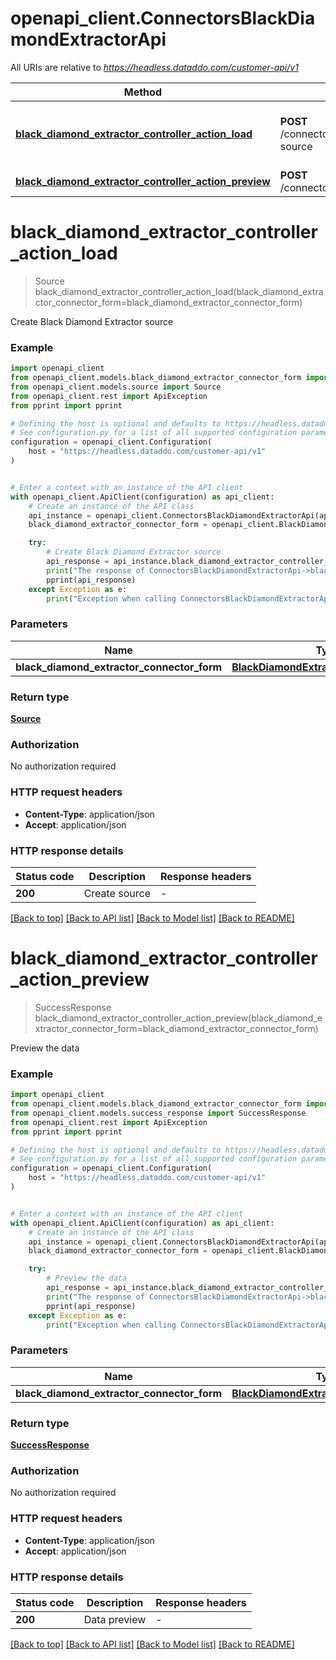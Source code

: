 # openapi_client.ConnectorsBlackDiamondExtractorApi

All URIs are relative to *https://headless.dataddo.com/customer-api/v1*

Method | HTTP request | Description
------------- | ------------- | -------------
[**black_diamond_extractor_controller_action_load**](ConnectorsBlackDiamondExtractorApi.md#black_diamond_extractor_controller_action_load) | **POST** /connectors/black_diamond_extractor/create-source | Create Black Diamond Extractor source
[**black_diamond_extractor_controller_action_preview**](ConnectorsBlackDiamondExtractorApi.md#black_diamond_extractor_controller_action_preview) | **POST** /connectors/black_diamond_extractor/preview | Preview the data


# **black_diamond_extractor_controller_action_load**
> Source black_diamond_extractor_controller_action_load(black_diamond_extractor_connector_form=black_diamond_extractor_connector_form)

Create Black Diamond Extractor source

### Example


```python
import openapi_client
from openapi_client.models.black_diamond_extractor_connector_form import BlackDiamondExtractorConnectorForm
from openapi_client.models.source import Source
from openapi_client.rest import ApiException
from pprint import pprint

# Defining the host is optional and defaults to https://headless.dataddo.com/customer-api/v1
# See configuration.py for a list of all supported configuration parameters.
configuration = openapi_client.Configuration(
    host = "https://headless.dataddo.com/customer-api/v1"
)


# Enter a context with an instance of the API client
with openapi_client.ApiClient(configuration) as api_client:
    # Create an instance of the API class
    api_instance = openapi_client.ConnectorsBlackDiamondExtractorApi(api_client)
    black_diamond_extractor_connector_form = openapi_client.BlackDiamondExtractorConnectorForm() # BlackDiamondExtractorConnectorForm |  (optional)

    try:
        # Create Black Diamond Extractor source
        api_response = api_instance.black_diamond_extractor_controller_action_load(black_diamond_extractor_connector_form=black_diamond_extractor_connector_form)
        print("The response of ConnectorsBlackDiamondExtractorApi->black_diamond_extractor_controller_action_load:\n")
        pprint(api_response)
    except Exception as e:
        print("Exception when calling ConnectorsBlackDiamondExtractorApi->black_diamond_extractor_controller_action_load: %s\n" % e)
```



### Parameters


Name | Type | Description  | Notes
------------- | ------------- | ------------- | -------------
 **black_diamond_extractor_connector_form** | [**BlackDiamondExtractorConnectorForm**](BlackDiamondExtractorConnectorForm.md)|  | [optional] 

### Return type

[**Source**](Source.md)

### Authorization

No authorization required

### HTTP request headers

 - **Content-Type**: application/json
 - **Accept**: application/json

### HTTP response details

| Status code | Description | Response headers |
|-------------|-------------|------------------|
**200** | Create source |  -  |

[[Back to top]](#) [[Back to API list]](../README.md#documentation-for-api-endpoints) [[Back to Model list]](../README.md#documentation-for-models) [[Back to README]](../README.md)

# **black_diamond_extractor_controller_action_preview**
> SuccessResponse black_diamond_extractor_controller_action_preview(black_diamond_extractor_connector_form=black_diamond_extractor_connector_form)

Preview the data

### Example


```python
import openapi_client
from openapi_client.models.black_diamond_extractor_connector_form import BlackDiamondExtractorConnectorForm
from openapi_client.models.success_response import SuccessResponse
from openapi_client.rest import ApiException
from pprint import pprint

# Defining the host is optional and defaults to https://headless.dataddo.com/customer-api/v1
# See configuration.py for a list of all supported configuration parameters.
configuration = openapi_client.Configuration(
    host = "https://headless.dataddo.com/customer-api/v1"
)


# Enter a context with an instance of the API client
with openapi_client.ApiClient(configuration) as api_client:
    # Create an instance of the API class
    api_instance = openapi_client.ConnectorsBlackDiamondExtractorApi(api_client)
    black_diamond_extractor_connector_form = openapi_client.BlackDiamondExtractorConnectorForm() # BlackDiamondExtractorConnectorForm |  (optional)

    try:
        # Preview the data
        api_response = api_instance.black_diamond_extractor_controller_action_preview(black_diamond_extractor_connector_form=black_diamond_extractor_connector_form)
        print("The response of ConnectorsBlackDiamondExtractorApi->black_diamond_extractor_controller_action_preview:\n")
        pprint(api_response)
    except Exception as e:
        print("Exception when calling ConnectorsBlackDiamondExtractorApi->black_diamond_extractor_controller_action_preview: %s\n" % e)
```



### Parameters


Name | Type | Description  | Notes
------------- | ------------- | ------------- | -------------
 **black_diamond_extractor_connector_form** | [**BlackDiamondExtractorConnectorForm**](BlackDiamondExtractorConnectorForm.md)|  | [optional] 

### Return type

[**SuccessResponse**](SuccessResponse.md)

### Authorization

No authorization required

### HTTP request headers

 - **Content-Type**: application/json
 - **Accept**: application/json

### HTTP response details

| Status code | Description | Response headers |
|-------------|-------------|------------------|
**200** | Data preview |  -  |

[[Back to top]](#) [[Back to API list]](../README.md#documentation-for-api-endpoints) [[Back to Model list]](../README.md#documentation-for-models) [[Back to README]](../README.md)

